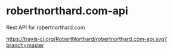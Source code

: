 # robertnorthard.com-api
Rest API for robertnorthard.com

https://travis-ci.org/RobertNorthard/robertnorthard.com-api.svg?branch=master